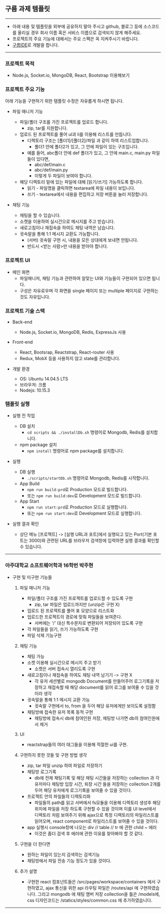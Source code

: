 ## 구름 과제 템플릿

---
- 아래 내용 및 템플릿을 외부에 공유하지 말아 주시고 github, 블로그 등에 소스코드를 올리실 경우 회사 이름 혹은 서비스 이름으로 검색되지 않게 해주세요.
- 프로젝트의 주요 기능에 대해서는 주요 스펙은 꼭 지켜주시기 바랍니다.
- [구름IDE](http://ide.goorm.io)로 개발을 합니다.
---

### 프로젝트 목적
- Node.js, Socket.io, MongoDB, React, Bootstrap 이용해보기

### 프로젝트 주요 기능
아래 기능을 구현하기 위한 템플릿 수정은 자유롭게 하시면 됩니다.
- 파일 매니저 기능
  - 파일/폴더 구조를 가진 프로젝트를 업로드 합니다.
    - zip, tar를 지원합니다.
  - 업로드 된 프로젝트를 풀어 ul과 li를 이용해 리스트를 만듭니다.
    - 디렉토리 구조는 [폴더1]/[폴더2]/파일 과 같이 하여 리스트업합니다.
      - 폴더1 안에 폴더2가 있고, 그 안에 파일이 있는 구조입니다.
    - 예를 들어, abc폴더 안에 def 폴더가 있고, 그 안에 main.c, main.py 파일들이 있다면,
      - abc/def/main.c
      - abc/def/main.py
      - 이렇게 두 파일이 보여야 합니다.
  - 해당 디렉토리 밑에 있는 파일에 대해 [읽기/쓰기] 가능하도록 합니다.
    - 읽기 - 파일명을 클릭하면 textarea에 파일 내용이 보입니다.
    - 쓰기 -  textarea에서 내용을 편집하고 저장 버튼을 눌러 저장합니다.
	
- 채팅 기능
  - 채팅을 할 수 있습니다.
  - 소켓을 이용하여 실시간으로 메시지를 주고 받습니다.
  - 새로고침이나 재접속을 하여도 채팅 내역은 남습니다.
  - 귓속말을 통해 1:1 메시지 교환도 가능합니다.
    - (서버) 귓속말 구현 시, 내용을 모든 상대에게 보내면 안됩니다. 
    - 반드시 <받는 사람>만 내용을 받아야 합니다.
	
### 프로젝트 UI
- 메인 화면
  - 파일매니저, 채팅 기능과 관련하여 알맞는 UI와 기능들이 구현되어 있으면 됩니다.
  - 구성은 자유로우며 각 화면을 single 페이지 또는 multiple 페이지로 구현하는 것도 자유입니다.

### 프로젝트 기술 스택
- Back-end
  - Node.js, Socket.io, MongoDB, Redis, ExpressJs 사용
  
- Front-end
  - React, Bootsrap, Reactstrap, React-router 사용
  - Redux, MobX 등을 사용하지 않고 state를 관리합니다.
  
- 개발 환경
  - OS: Ubuntu 14.04.5 LTS
  - 브라우저: 크롬
  - Nodejs: 10.15.3
  
### 템플릿 실행
- 실행 전 작업
  - DB 설치
    - `cd scripts && ./installDb.sh` 명령어로 Mongodb, Redis를 설치합니다.
  - npm package 설치
    - `npm install` 명령어로 npm package를 설치합니다.
	
- 실행
  - DB 실행
    - `./scripts/startDb.sh` 명령어로 Mongodb, Redis를 시작합니다.
  - App Build
    - `npm run build:prd`로 Production 모드로 빌드합니다.
    - 또는 `npm run build:dev`로 Development 모드로 빌드합니다.
  - App Start
    - `npm run start:prd`로 Production 모드로 실행합니다.
    - 또는 `npm run start:dev`로 Development 모드로 실행합니다.

- 실행 결과 확인
  - 상단 메뉴 [프로젝트] -> [실행 URL과 포트]에서 실행되고 있는 Port(기본 포트는 3000)와 관련된 URL를 브라우저 검색창에 입력하면 실행 결과를 확인할 수 있습니다.
  


---
### 아주대학교 소프트웨어학과 16학번 박주현 

- 구현 및 미구현 기능들
	1. 파일 매니저 기능
		- 파일/폴더 구조를 가진 프로젝트를 업로드할 수 있도록 구현
			- zip, tar 파일은 업로드까지만 (unzip은 구현 X)
		- 업로드 된 프로젝트를 풀어 표 모양으로 리스트화
		- 업로드한 프로젝트의 경로에 맞춰 파일들을 보여준다.
			- 서버에는 '/' 대신 특수문자로 변환되어 저장되어 있도록 구현
		- 각 파일들을 읽기, 쓰기 가능하도록 구현
		+ 파일 삭제 기능구현

	2. 채팅 기능
		- 채팅 가능
		- 소켓 이용해 실시간으로 메시지 주고 받기 
			- 소켓은 서버 접속시 열리도록 구현
		- 새로고침이나 재접속을 하여도 채팅 내역 남기기 -> 구현 X
			- 각 유저 세션별로 mongodb Document를 만들어주어 로그기록을	저장하고 재접속할 때 해당
			document를 읽어 로그를 보여줄 수 있을 것이라 생각
		- 귓속말을 통해 1:1 메시지 교환 가능
			- 귓속말 구현에서 to, from 을 두어 해당 유저에게만 보이도록 설정함
		- 채팅방에 접속한 유저 목록 동적 구현
			- 채팅방에 접속시 db에 참여인원 저장, 채팅방 나가면 db의 참여인원에서 제거
	
	3. UI
		- reactstrap들의 여러 태그들을 이용해 적절한 ui를 구현.
	
	4. 구현하지 못한 것들 및 구현 방법 생각
		- zip, tar 파일 unzip 하여 파일로 저장하기
		- 채팅방 로그기록
			- db에 전체 채팅기록 및 해당 채팅 시간들을 저장하는 collection 과 각 유저마다 채팅방 
			입장 시간, 퇴장 시간 들을 저장하는 collection 2개를 두어 해당 유저에게 로그기록을 보여줄
			수 있을 것이다.
		- 프로젝트 안의 파일들의 디렉토리화
			- 파일들의 path를 읽고 서버에서 fs모듈을 이용해 디렉토리 생성후 해당 위치에 파일을 저장
			하도록 구현할 수 있을 것이며 이를 UI level에서 디렉토리 처럼 보여주기 위해 ajax으로 특정
			디렉토리의 파일리스트를 읽어오며, react component로 파일리스트를 보여줄 수 있을 것이다.
		- app 실행시 console창에 나오는 div // table // tr 에 관한 child ~ 에러
			- 이것은 좀더 검색 후 에러에 관한 이유를 찾아봐야 할 것 같다.
			
	4. 구현을 더 한다면
		- 원하는 파일이 있는지 검색하는 검색기능
		- 채팅방에서 파일 전송 기능
		정도가 있을 것이다.
		
	5. 추가 설명
		- 구현한 react 컴포넌트들은 /src/pages/workspace/containers 에서 구현하였고, ajax 통신을 위한 api 라우팅 파일은 /routes/api 에 구현하였습니다. 그리고 mongodb 에 채팅 맴버 저장 collection을 틀은 /models에, css 디자인코드는 /statics/styles/common.css 에 추가하였습니다.
---

